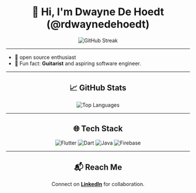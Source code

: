 <h1 align="center">👋 Hi, I'm Dwayne De Hoedt (@rdwaynedehoedt)</h1>

<p align="center">
  <img src="https://streak-stats.demolab.com/?user=rdwaynedehoedt&theme=dark" alt="GitHub Streak">
</p>

---
- 🚀 open source enthusiast
- 🎸 Fun fact: **Guitarist** and aspiring software engineer.

---

<h2 align="center">📈 GitHub Stats</h2>

<p align="center">
  <img src="https://github-readme-stats.vercel.app/api/top-langs/?username=rdwaynedehoedt&layout=compact&theme=dark" alt="Top Languages">
</p>

---

<h2 align="center">🌐 Tech Stack</h2>

<p align="center">
  <img src="https://img.shields.io/badge/-Flutter-02569B?logo=flutter&logoColor=white&style=flat-square" alt="Flutter">
  <img src="https://img.shields.io/badge/-Dart-0175C2?logo=dart&logoColor=white&style=flat-square" alt="Dart">
  <img src="https://img.shields.io/badge/-Java-007396?logo=java&logoColor=white&style=flat-square" alt="Java">
  <img src="https://img.shields.io/badge/-Firebase-FFCA28?logo=firebase&logoColor=white&style=flat-square" alt="Firebase">
</p>

---

<h2 align="center">📬 Reach Me</h2>

<p align="center">
  Connect on <a href="https://www.linkedin.com/in/rdwaynedehoedt"><strong>LinkedIn</strong></a> for collaboration.
</p>
